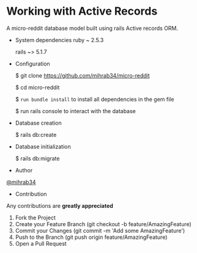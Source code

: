 # Working with Active Records

A micro-reddit database model built using rails Active records ORM.

* System dependencies
    ruby  ~ 2.5.3

    rails ~> 5.1.7

* Configuration

    $ git clone <https://github.com/mihrab34/micro-reddit>

    $ cd  micro-reddit

    $ `run bundle install` to install all dependencies in the gem file

    $ run rails console to interact with the database

* Database creation

    $ rails db:create

* Database initialization

    $ rails db:migrate

* Author

[@mihrab34](https://github.com/mihrab34)

* Contribution

Any contributions are **greatly appreciated**

1. Fork the Project
2. Create your Feature Branch (git checkout -b feature/AmazingFeature)
3. Commit your Changes (git commit -m 'Add some AmazingFeature')
4. Push to the Branch (git push origin feature/AmazingFeature)
5. Open a Pull Request
